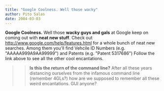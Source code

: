 ```yaml
---
title: "Google Coolness. Well those wacky"
author: Pito Salas
date: 2004-03-03
---
```




**Google Coolness.** Well those **wacky guys and gals** at Google keep on
coming out with **neat new stuff**. Check out
<http://www.google.com/help/features.html> for a whole bunch of neat new
searches. Among them you'll find Vehcile ID Numbers (e.g. "AAAAA999A9AA99999")
and Patents (e.g. "Patent 5317686") Follow the link above to see all the other
cool encantations.

>>

>>  
>
>>

>> **Is this the return of the command line?** After all these years
distancing ourselves from the infamous command line (remember 4GLs?) how are
we supposed to remember all these weird encantations. GUI anyone?


